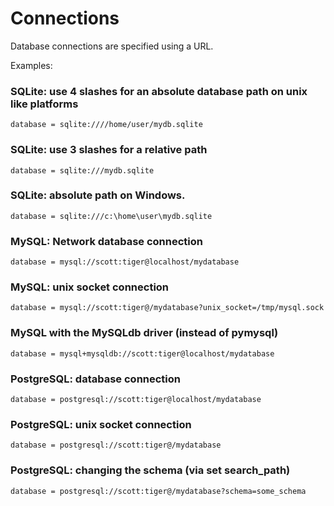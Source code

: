 # Connections

Database connections are specified using a URL. 

Examples:

### SQLite: use 4 slashes for an absolute database path on unix like platforms

```
database = sqlite:////home/user/mydb.sqlite
```

### SQLite: use 3 slashes for a relative path
```
database = sqlite:///mydb.sqlite
```

### SQLite: absolute path on Windows.
```
database = sqlite:///c:\home\user\mydb.sqlite
```

### MySQL: Network database connection
```
database = mysql://scott:tiger@localhost/mydatabase
```

### MySQL: unix socket connection
```
database = mysql://scott:tiger@/mydatabase?unix_socket=/tmp/mysql.sock
```

### MySQL with the MySQLdb driver (instead of pymysql)
```
database = mysql+mysqldb://scott:tiger@localhost/mydatabase
```

### PostgreSQL: database connection
```
database = postgresql://scott:tiger@localhost/mydatabase
```

### PostgreSQL: unix socket connection
```
database = postgresql://scott:tiger@/mydatabase
```

### PostgreSQL: changing the schema (via set search_path)
```
database = postgresql://scott:tiger@/mydatabase?schema=some_schema
```